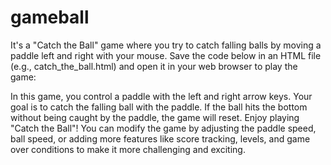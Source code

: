 # gameball

It's a "Catch the Ball" game where you try to catch falling balls by moving a paddle left and right with your mouse.
Save the code below in an HTML file (e.g., catch_the_ball.html) and open it in your web browser to play the game:

In this game, you control a paddle with the left and right arrow keys. Your goal is to catch the falling ball with the paddle. If the ball hits the bottom without being caught by the paddle, the game will reset.
Enjoy playing "Catch the Ball"! You can modify the game by adjusting the paddle speed, ball speed, or adding more features like score tracking, levels, and game over conditions to make it more challenging and exciting.



